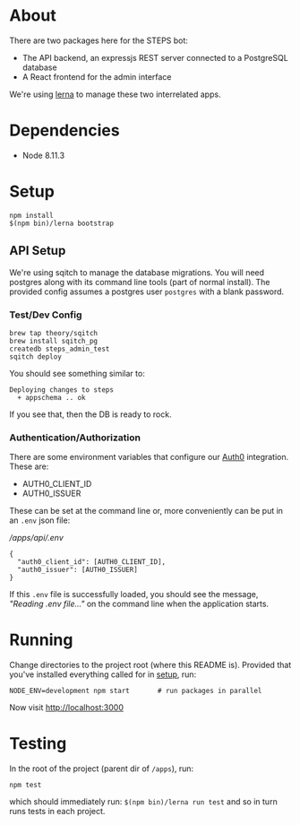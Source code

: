 # About

There are two packages here for the STEPS bot:

* The API backend, an expressjs REST server connected to a PostgreSQL database
* A React frontend for the admin interface

We're using [lerna](https://lernajs.io/) to manage these two interrelated apps.

# Dependencies

* Node 8.11.3

# Setup

```
npm install
$(npm bin)/lerna bootstrap
```

## API Setup

We're using sqitch to manage the database migrations.
You will need postgres along with its command line tools (part of normal install).
The provided config assumes a postgres user `postgres` with a blank password.

### Test/Dev Config

```
brew tap theory/sqitch
brew install sqitch_pg
createdb steps_admin_test
sqitch deploy
```

You should see something similar to:

```
Deploying changes to steps
  + appschema .. ok
```

If you see that, then the DB is ready to rock.

### Authentication/Authorization

There are some environment variables that configure our [Auth0](https://auth0.com/)
integration. These are:

* AUTH0_CLIENT_ID
* AUTH0_ISSUER

These can be set at the command line or, more conveniently can be put in an
`.env` json file:

_/apps/api/.env_
```
{
  "auth0_client_id": [AUTH0_CLIENT_ID],
  "auth0_issuer": [AUTH0_ISSUER]
}
```

If this `.env` file is successfully loaded, you should see the message,
_"Reading .env file..."_ on the command line when the application starts.


# Running

Change directories to the project root (where this README is).
Provided that you've installed everything called for in [setup](#setup), run:

```
NODE_ENV=development npm start       # run packages in parallel
```

Now visit <http://localhost:3000>

# Testing

In the root of the project (parent dir of `/apps`), run:

```
npm test
```

which should immediately run:
`$(npm bin)/lerna run test` and so in turn runs tests in each project.
